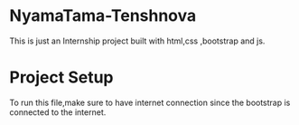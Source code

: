 # NyamaTama-Tenshnova
This is just an Internship project built with html,css ,bootstrap and js.
# Project Setup
To run this file,make sure to have internet connection since the bootstrap is connected to the internet.

